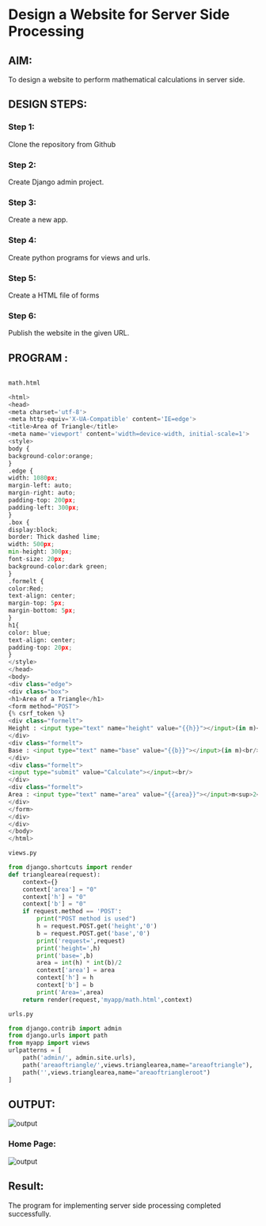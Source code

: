 # Design a Website for Server Side Processing

## AIM:
To design a website to perform mathematical calculations in server side.

## DESIGN STEPS:

### Step 1:
Clone the repository from Github


### Step 2:
Create Django admin project.


### Step 3:
Create a new app.



### Step 4:
Create python programs for views and urls.


### Step 5:
Create a HTML file of forms


### Step 6:

Publish the website in the given URL.

## PROGRAM :
```python

math.html

<html>
<head>
<meta charset='utf-8'>
<meta http-equiv='X-UA-Compatible' content='IE=edge'>
<title>Area of Triangle</title>   
<meta name='viewport' content='width=device-width, initial-scale=1'>
<style>
body {
background-color:orange;    
}
.edge {
width: 1080px;
margin-left: auto;
margin-right: auto;
padding-top: 200px;
padding-left: 300px;    
}
.box {
display:block;
border: Thick dashed lime;
width: 500px;
min-height: 300px;
font-size: 20px;
background-color:dark green;    
}
.formelt {
color:Red;
text-align: center;
margin-top: 5px;
margin-bottom: 5px;    
}
h1{
color: blue;
text-align: center;
padding-top: 20px;    
}
</style> 
</head>    
<body>
<div class="edge">
<div class="box">
<h1>Area of a Triangle</h1> 
<form method="POST">
{% csrf_token %}
<div class="formelt">
Height : <input type="text" name="height" value="{{h}}"></input>(in m)<br/>
</div>
<div class="formelt">
Base : <input type="text" name="base" value="{{b}}"></input>(in m)<br/>    
</div>    
<div class="formelt">
<input type="submit" value="Calculate"></input><br/>    
</div>
<div class="formelt">
Area : <input type="text" name="area" value="{{area}}"></input>m<sup>2</sup><br/>    
</div>
</form>   
</div>    
</div>
</body>
</html>

views.py

from django.shortcuts import render
def trianglearea(request):
    context={}
    context['area'] = "0"
    context['h'] = "0"
    context['b'] = "0"
    if request.method == 'POST':
        print("POST method is used")
        h = request.POST.get('height','0')
        b = request.POST.get('base','0')
        print('request=',request)
        print('height=',h)
        print('base=',b)
        area = int(h) * int(b)/2
        context['area'] = area
        context['h'] = h
        context['b'] = b
        print('Area=',area)
    return render(request,'myapp/math.html',context) 

urls.py

from django.contrib import admin
from django.urls import path
from myapp import views
urlpatterns = [
    path('admin/', admin.site.urls),
    path('areaoftriangle/',views.trianglearea,name="areaoftriangle"),
    path('',views.trianglearea,name="areaoftriangleroot")
]
```

## OUTPUT:
![output](/img/.png)

### Home Page:

![output](/img/.png)
## Result:

The program for implementing server side processing completed successfully.